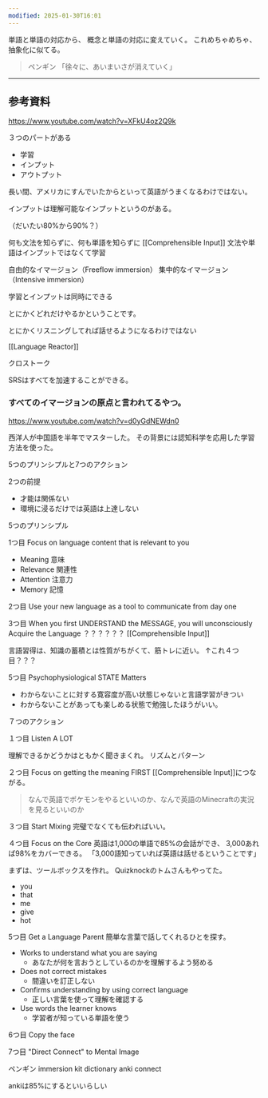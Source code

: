 ```yaml
---
modified: 2025-01-30T16:01
---
```


単語と単語の対応から、
概念と単語の対応に変えていく。
これめちゃめちゃ、抽象化に似てる。

> ペンギン
> 「徐々に、あいまいさが消えていく」


---
## 参考資料

https://www.youtube.com/watch?v=XFkU4oz2Q9k

３つのパートがある
- 学習
- インプット
- アウトプット

長い間、アメリカにすんでいたからといって英語がうまくなるわけではない。

インプットは理解可能なインプットというのがある。

（だいたい80%から90%？）

何も文法を知らずに、何も単語を知らずに
[[Comprehensible Input]]
文法や単語はインプットではなくて学習

自由的なイマージョン（Freeflow immersion）
集中的なイマージョン（Intensive immersion）

学習とインプットは同時にできる

とにかくどれだけやるかということです。

とにかくリスニングしてれば話せるようになるわけではない

[[Language Reactor]]

クロストーク

SRSはすべてを加速することができる。




### すべてのイマージョンの原点と言われてるやつ。
https://www.youtube.com/watch?v=d0yGdNEWdn0

西洋人が中国語を半年でマスターした。
その背景には認知科学を応用した学習方法を使った。

5つのプリンシプルと7つのアクション

2つの前提
- 才能は関係ない
- 環境に浸るだけでは英語は上達しない

5つのプリンシプル

1つ目 Focus on language content that is relevant to you
- Meaning 意味
- Relevance 関連性
- Attention 注意力
- Memory 記憶

2つ目 Use your new language as a tool to communicate from day one

3つ目 When you first UNDERSTAND the MESSAGE, you will unconsciously Acquire the Language
？？？？？？
[[Comprehensible Input]]

言語習得は、知識の蓄積とは性質がちがくて、筋トレに近い。
↑これ４つ目？？？

5つ目 Psychophysiological STATE Matters
- わからないことに対する寛容度が高い状態じゃないと言語学習がきつい
- わからないことがあっても楽しめる状態で勉強したほうがいい。


７つのアクション

１つ目 Listen A LOT

理解できるかどうかはともかく聞きまくれ。
リズムとパターン

２つ目 Focus on getting the meaning FIRST
[[Comprehensible Input]]につながる。

> なんで英語でポケモンをやるといいのか、なんで英語のMinecraftの実況を見るといいのか

３つ目 Start Mixing
完璧でなくても伝わればいい。

４つ目 Focus on the Core
英語は1,000の単語で85%の会話ができ、
3,000あれば98%をカバーできる。
「3,000語知っていれば英語は話せるということです」

まずは、ツールボックスを作れ。
Quizknockのトムさんもやってた。

- you
- that
- me
- give
- hot


5つ目 Get a Language Parent
簡単な言葉で話してくれるひとを探す。
- Works to understand what you are saying  
  - あなたが何を言おうとしているのかを理解するよう努める  
- Does not correct mistakes  
  - 間違いを訂正しない  
- Confirms understanding by using correct language  
  - 正しい言葉を使って理解を確認する  
- Use words the learner knows  
  - 学習者が知っている単語を使う  




6つ目 Copy the face


7つ目 "Direct Connect" to Mental Image






ペンギン
immersion kit dictionary
anki connect

ankiは85%にするといいらしい